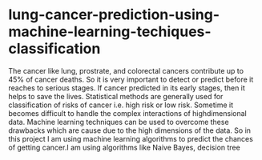 # lung-cancer-prediction-using-machine-learning-techiques-classification

The cancer like lung, prostrate, and colorectal cancers contribute up to 45% of cancer deaths. So it is very important to detect or predict before it reaches to serious stages. If cancer predicted in its early stages, then it helps to save the lives. Statistical methods are generally used for classification of risks of cancer i.e. high risk or low risk. Sometime it becomes difficult to handle the complex interactions of highdimensional data. Machine learning techniques can be used to overcome these drawbacks which are cause due to the high dimensions of the data. So in this project I am using machine learning algorithms to predict the chances of getting cancer.I am using algorithms like Naive Bayes, decision tree 
